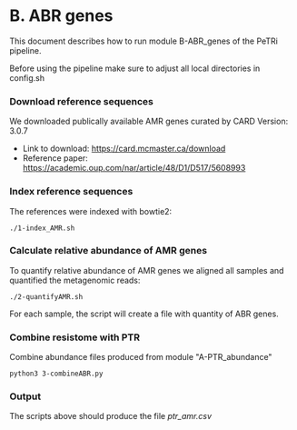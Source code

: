 # B. ABR genes
This document describes how to run module B-ABR_genes of the PeTRi pipeline.

Before using the pipeline make sure to adjust all local directories in config.sh

### Download reference sequences
We downloaded publically available AMR genes curated by CARD
Version: 3.0.7

* Link to download: https://card.mcmaster.ca/download
* Reference paper: https://academic.oup.com/nar/article/48/D1/D517/5608993

### Index reference sequences
The references were indexed with bowtie2:

    ./1-index_AMR.sh

### Calculate relative abundance of AMR genes

To quantify relative abundance of AMR genes we aligned all samples and quantified the metagenomic reads:

    ./2-quantifyAMR.sh
For each sample, the script will create a file with quantity of ABR genes.

### Combine resistome with PTR
Combine abundance files produced from module "A-PTR_abundance"

    python3 3-combineABR.py
    
### Output
The scripts above should produce the file <i>ptr_amr.csv</i>